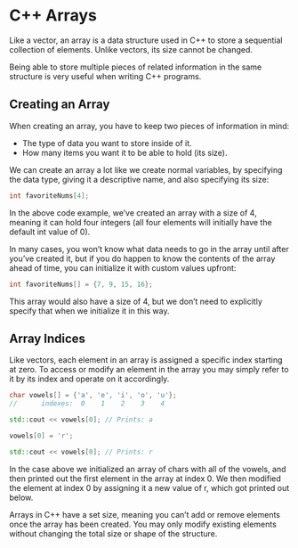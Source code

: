 # C++ Arrays

Like a vector, an array is a data structure used in C++ to store a sequential collection of elements. Unlike vectors, its size cannot be changed.

Being able to store multiple pieces of related information in the same structure is very useful when writing C++ programs.

## Creating an Array

When creating an array, you have to keep two pieces of information in mind:

- The type of data you want to store inside of it.
- How many items you want it to be able to hold (its size).

We can create an array a lot like we create normal variables, by specifying the data type, giving it a descriptive name, and also specifying its size:

```cpp
int favoriteNums[4];
```

In the above code example, we’ve created an array with a size of 4, meaning it can hold four integers (all four elements will initially have the default int value of 0).

In many cases, you won’t know what data needs to go in the array until after you’ve created it, but if you do happen to know the contents of the array ahead of time, you can initialize it with custom values upfront:

```cpp
int favoriteNums[] = {7, 9, 15, 16};
```

This array would also have a size of 4, but we don’t need to explicitly specify that when we initialize it in this way.

## Array Indices

Like vectors, each element in an array is assigned a specific index starting at zero. To access or modify an element in the array you may simply refer to it by its index and operate on it accordingly.

```cpp
char vowels[] = {'a', 'e', 'i', 'o', 'u'};
//      indexes:  0    1    2    3    4

std::cout << vowels[0]; // Prints: a

vowels[0] = 'r';

std::cout << vowels[0]; // Prints: r
```

In the case above we initialized an array of chars with all of the vowels, and then printed out the first element in the array at index 0. We then modified the element at index 0 by assigning it a new value of r, which got printed out below.

Arrays in C++ have a set size, meaning you can’t add or remove elements once the array has been created. You may only modify existing elements without changing the total size or shape of the structure.

